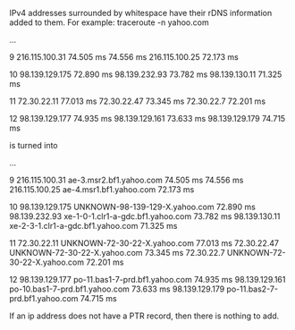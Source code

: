 IPv4 addresses surrounded by whitespace have their rDNS information added to them. For example:
traceroute -n yahoo.com

...
 
 9  216.115.100.31  74.505 ms  74.556 ms 216.115.100.25  72.173 ms

10  98.139.129.175  72.890 ms 98.139.232.93  73.782 ms 98.139.130.11  71.325 ms

11  72.30.22.11  77.013 ms 72.30.22.47  73.345 ms 72.30.22.7  72.201 ms

12  98.139.129.177  74.935 ms 98.139.129.161  73.633 ms 98.139.129.179  74.715 ms


is turned into 

...

9 216.115.100.31 ae-3.msr2.bf1.yahoo.com 74.505 ms 74.556 ms 216.115.100.25 ae-4.msr1.bf1.yahoo.com 72.173 ms 

10 98.139.129.175 UNKNOWN-98-139-129-X.yahoo.com 72.890 ms 98.139.232.93 xe-1-0-1.clr1-a-gdc.bf1.yahoo.com 73.782 ms 98.139.130.11 xe-2-3-1.clr1-a-gdc.bf1.yahoo.com 71.325 ms 

11 72.30.22.11 UNKNOWN-72-30-22-X.yahoo.com 77.013 ms 72.30.22.47 UNKNOWN-72-30-22-X.yahoo.com 73.345 ms 72.30.22.7 UNKNOWN-72-30-22-X.yahoo.com 72.201 ms 

12 98.139.129.177 po-11.bas1-7-prd.bf1.yahoo.com 74.935 ms 98.139.129.161 po-10.bas1-7-prd.bf1.yahoo.com 73.633 ms 98.139.129.179 po-11.bas2-7-prd.bf1.yahoo.com 74.715 ms


If an ip address does not have a PTR record, then there is nothing to add.
